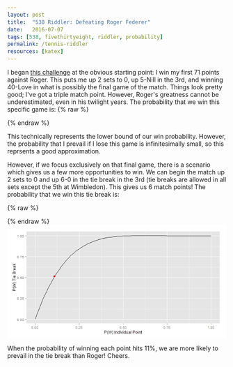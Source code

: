 ```yaml
---
layout: post
title:  "538 Riddler: Defeating Roger Federer"
date:   2016-07-07
tags: [538, fivethirtyeight, riddler, probability]
permalink: /tennis-riddler
resources: [katex]
---
```


I began [this challenge](http://fivethirtyeight.com/features/can-you-figure-out-how-to-beat-roger-federer-at-wimbledon/) at the obvious starting point: I win my first 71 points against Roger.  This puts me up 2 sets to 0, up 5-Nill in the 3rd, and winning 40-Love in what is possibly the final game of the match.  Things look pretty good; I've got a triple match point.  However, Roger's greatness cannot be underestimated, even in his twilight years.  The probability that we win this specific game is:
{% raw %}
<div class="equation" data-expr="P\left( W \right) = p + pq + pq^2 + q^3 \left( p^2 + \left( 2pq \right)p^2 + \left( 2pq \right)^2 p^2 + ... \right)"></div>
<div class="equation" data-expr="= p + pq + pq^2 + q^3 \frac{p^2}{\left( 1 - 2pq \right)} = 2.98\%"></div>
{% endraw %}

This technically represents the lower bound of our win probability.  However, the probability that I prevail if I lose this game is infinitesimally small, so this reprsents a good approximation.

However, if we focus exclusively on that final game, there is a scenario which gives us a few more opportunities to win.  We can begin the match up 2 sets to 0 and up 6-0 in the tie break in the 3rd (tie breaks are allowed in all sets except the 5th at Wimbledon).  This gives us 6 match points!  The probability that we win this tie break is:

{% raw %}
<div class="equation" data-expr="P\left( W \right) = p + pq + pq^2 + pq^3 + pq^4 + pq^5 + q^6 \frac{p^2}{\left( 1 - 2pq \right)} = 5.86\%"></div>
{% endraw %}

<img src="/assets/img/tennis-riddler.jpeg" style="display:block; margin-left:auto; margin-right:auto;">

When the probability of winning each point hits 11%, we are more likely to prevail in the tie break than Roger! Cheers.
